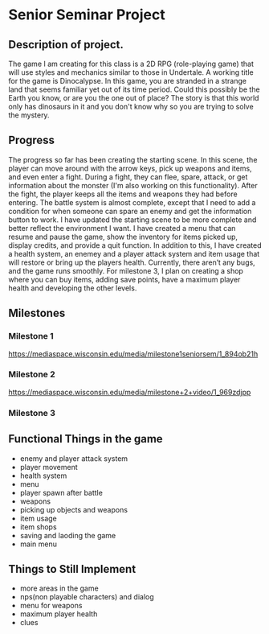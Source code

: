 # Senior Seminar Project
## Description of project.
The game I am creating for this class is a 2D RPG (role-playing game) that will use styles and mechanics similar to those in Undertale. A working title for the game is Dinocalypse. In this game, you are stranded in a strange land that seems familiar yet out of its time period. Could this possibly be the Earth you know, or are you the one out of place? The story is that this world only has dinosaurs in it and you don't know why so you are trying to solve the mystery.
## Progress
The progress so far has been creating the starting scene. In this scene, the player can move around with the arrow keys, pick up weapons and items, and even enter a fight. During a fight, they can flee, spare, attack, or get information about the monster (I'm also working on this functionality). After the fight, the player keeps all the items and weapons they had before entering. The battle system is almost complete, except that I need to add a condition for when someone can spare an enemy and get the information button to work. I have updated the starting scene to be more complete and better reflect the environment I want. I have created a menu that can resume and pause the game, show the inventory for items picked up, display credits, and provide a quit function. In addition to this, I have created a health system, an enemey and a player attack system and item usage that will restore or bring up the players health. Currently, there aren’t any bugs, and the game runs smoothly. For milestone 3, I plan on creating a shop where you can buy items, adding save points, have a maximum player health and developing the other levels.
## Milestones
### Milestone 1
https://mediaspace.wisconsin.edu/media/milestone1seniorsem/1_894ob21h 
### Milestone 2
https://mediaspace.wisconsin.edu/media/milestone+2+video/1_969zdjpp
### Milestone 3

## Functional Things in the game 
- enemy and player attack system  
- player movement  
- health system  
- menu  
- player spawn after battle  
- weapons  
- picking up objects and weapons
- item usage
- item shops
- saving and laoding the game
- main menu
## Things to Still Implement 
- more areas in the game     
- nps(non playable characters) and dialog
- menu for weapons
- maximum player health
- clues
